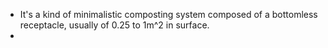 - It's a kind of minimalistic composting system composed of a bottomless receptacle, usually of 0.25 to 1m^2 in surface.
-